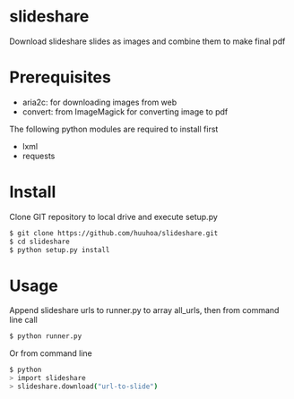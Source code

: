 # slideshare
Download slideshare slides as images and combine them to make final pdf

# Prerequisites
* aria2c: for downloading images from web
* convert: from ImageMagick for converting image to pdf

The following python modules are required to install first
* lxml
* requests


# Install
Clone GIT repository to local drive and execute setup.py

``` bash
$ git clone https://github.com/huuhoa/slideshare.git
$ cd slideshare
$ python setup.py install

```

# Usage
Append slideshare urls to runner.py to array all_urls, then from command line call 

``` bash
$ python runner.py
```

Or from command line

``` bash
$ python
> import slideshare
> slideshare.download("url-to-slide")

```
